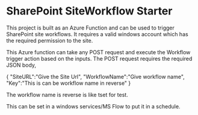 # SharePoint SiteWorkflow Starter
This project is built as an Azure Function and can be used to trigger SharePoint site workflows. It requires a valid windows account which has the required permission to the site. 

This Azure function can take any POST request and execute the Workflow trigger action based on the inputs. 
The POST request requires the required JSON body, 

{ 
   "SiteURL":"Give the Site Url",
   "WorkflowName":"Give workflow name",
   "Key":"This is can be workflow name in reverse"
}

The workflow name is reverse is like tset for test. 

This can be set in a windows services/MS Flow to put it in a schedule. 
